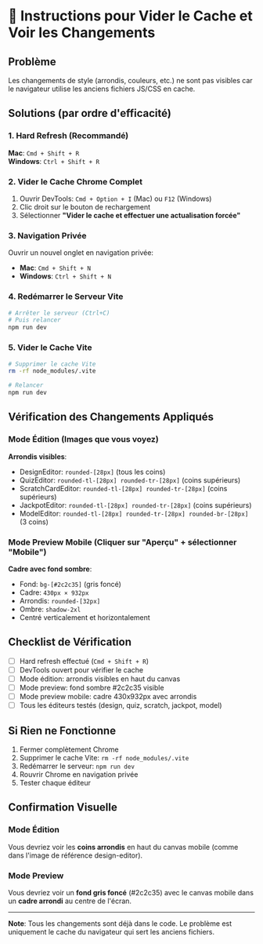 # 🔄 Instructions pour Vider le Cache et Voir les Changements

## Problème
Les changements de style (arrondis, couleurs, etc.) ne sont pas visibles car le navigateur utilise les anciens fichiers JS/CSS en cache.

## Solutions (par ordre d'efficacité)

### 1. Hard Refresh (Recommandé)
**Mac**: `Cmd + Shift + R`  
**Windows**: `Ctrl + Shift + R`

### 2. Vider le Cache Chrome Complet
1. Ouvrir DevTools: `Cmd + Option + I` (Mac) ou `F12` (Windows)
2. Clic droit sur le bouton de rechargement
3. Sélectionner **"Vider le cache et effectuer une actualisation forcée"**

### 3. Navigation Privée
Ouvrir un nouvel onglet en navigation privée:
- **Mac**: `Cmd + Shift + N`
- **Windows**: `Ctrl + Shift + N`

### 4. Redémarrer le Serveur Vite
```bash
# Arrêter le serveur (Ctrl+C)
# Puis relancer
npm run dev
```

### 5. Vider le Cache Vite
```bash
# Supprimer le cache Vite
rm -rf node_modules/.vite

# Relancer
npm run dev
```

## Vérification des Changements Appliqués

### Mode Édition (Images que vous voyez)
**Arrondis visibles**:
- DesignEditor: `rounded-[28px]` (tous les coins)
- QuizEditor: `rounded-tl-[28px] rounded-tr-[28px]` (coins supérieurs)
- ScratchCardEditor: `rounded-tl-[28px] rounded-tr-[28px]` (coins supérieurs)
- JackpotEditor: `rounded-tl-[28px] rounded-tr-[28px]` (coins supérieurs)
- ModelEditor: `rounded-tl-[28px] rounded-tr-[28px] rounded-br-[28px]` (3 coins)

### Mode Preview Mobile (Cliquer sur "Aperçu" + sélectionner "Mobile")
**Cadre avec fond sombre**:
- Fond: `bg-[#2c2c35]` (gris foncé)
- Cadre: `430px × 932px`
- Arrondis: `rounded-[32px]`
- Ombre: `shadow-2xl`
- Centré verticalement et horizontalement

## Checklist de Vérification

- [ ] Hard refresh effectué (`Cmd + Shift + R`)
- [ ] DevTools ouvert pour vérifier le cache
- [ ] Mode édition: arrondis visibles en haut du canvas
- [ ] Mode preview: fond sombre #2c2c35 visible
- [ ] Mode preview mobile: cadre 430x932px avec arrondis
- [ ] Tous les éditeurs testés (design, quiz, scratch, jackpot, model)

## Si Rien ne Fonctionne

1. Fermer complètement Chrome
2. Supprimer le cache Vite: `rm -rf node_modules/.vite`
3. Redémarrer le serveur: `npm run dev`
4. Rouvrir Chrome en navigation privée
5. Tester chaque éditeur

## Confirmation Visuelle

### Mode Édition
Vous devriez voir les **coins arrondis** en haut du canvas mobile (comme dans l'image de référence design-editor).

### Mode Preview
Vous devriez voir un **fond gris foncé** (#2c2c35) avec le canvas mobile dans un **cadre arrondi** au centre de l'écran.

---

**Note**: Tous les changements sont déjà dans le code. Le problème est uniquement le cache du navigateur qui sert les anciens fichiers.
